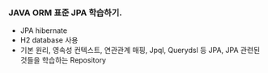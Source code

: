 ### JAVA ORM 표준 JPA 학습하기.

- JPA hibernate
- H2 database 사용
- 기본 원리, 영속성 컨텍스트, 연관관계 매핑, Jpql, Querydsl 등 JPA, JPA 관련된 것들을 학습하는 Repository
